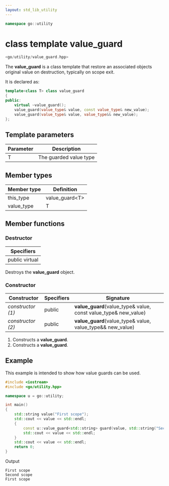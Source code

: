 ```yaml
---
layout: std_lib_utility
---
```


```c++
namespace go::utility
```

# class template value_guard

```c++
<go/utility/value_guard.hpp>
```

The **value_guard** is a class template that restore an associated objects original
value on destruction, typically on scope exit.

It is declared as:

```c++
template<class T> class value_guard
{
public:
    virtual ~value_guard();
    value_guard(value_type& value, const value_type& new_value);
    value_guard(value_type& value, value_type&& new_value);
};
```

## Template parameters

Parameter | Description
-|-
T | The guarded value type

## Member types

Member type | Definition
-|-
this_type | value_guard\<T>
value_type | T

## Member functions

### Destructor

Specifiers |
-|
public virtual |

Destroys the **value_guard** object.

### Constructor

Constructor | Specifiers | Signature
-|-|-
*constructor (1)* | public | **value_guard**(value_type& value, const value_type& new_value)
*constructor (2)* | public | **value_guard**(value_type& value, value_type&& new_value)

1. Constructs a **value_guard**.
2. Constructs a **value_guard**.

## Example

This example is intended to show how value guards can be used.

```c++
#include <iostream>
#include <go/utility.hpp>

namespace u = go::utility;

int main()
{
    std::string value("First scope");
    std::cout << value << std::endl;
    {
        const u::value_guard<std::string> guard(value, std::string("Second scope"));
        std::cout << value << std::endl;
    }
    std::cout << value << std::endl;
    return 0;
}
```

Output

```
First scope
Second scope
First scope
```
